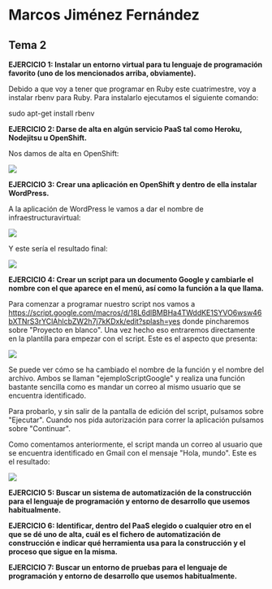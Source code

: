 <h1> Marcos Jiménez Fernández </h1>

<h2> Tema 2 </h2>

<strong> EJERCICIO 1: Instalar un entorno virtual para tu lenguaje de programación favorito (uno de los mencionados arriba, obviamente).</strong>

Debido a que voy a tener que programar en Ruby este cuatrimestre, voy a instalar rbenv para Ruby. Para instalarlo ejecutamos el siguiente comando:

sudo apt-get install rbenv

<strong> EJERCICIO 2: Darse de alta en algún servicio PaaS tal como Heroku, Nodejitsu u OpenShift. </strong>

Nos damos de alta en OpenShift:

<img src="http://i60.tinypic.com/2ltpt3s.png"></img>

<strong> EJERCICIO 3: Crear una aplicación en OpenShift y dentro de ella instalar WordPress.</strong>

A la aplicación de WordPress le vamos a dar el nombre de infraestructuravirtual:

<img src="http://i62.tinypic.com/o6d542.png"></img>

Y este sería el resultado final:

<img src="http://i60.tinypic.com/izqexi.png"></img>

<strong> EJERCICIO 4: Crear un script para un documento Google y cambiarle el nombre con el que aparece en el menú, así como la función a la que llama.</strong>

Para comenzar a programar nuestro script nos vamos a https://script.google.com/macros/d/18L6dlBMBHa4TWddKE1SYVO6wsw46bXTNrS3rYClAhlcbZW2h7j7kKDxk/edit?splash=yes donde pincharemos sobre "Proyecto en blanco". Una vez hecho eso entraremos directamente en la plantilla para empezar con el script. Este es el aspecto que presenta:

<img src=http://i60.tinypic.com/9i4g7p.png></img>

Se puede ver cómo se ha cambiado el nombre de la función y el nombre del archivo. Ambos se llaman "ejemploScriptGoogle" y realiza una función bastante sencilla como es mandar un correo al mismo usuario que se encuentra identificado.

Para probarlo, y sin salir de la pantalla de edición del script, pulsamos sobre "Ejecutar". Cuando nos pida autorización para correr la aplicación pulsamos sobre "Continuar".

Como comentamos anteriormente, el script manda un correo al usuario que se encuentra identificado en Gmail con el mensaje "Hola, mundo". Este es el resultado:

<img src=http://i60.tinypic.com/2cwk1oo.png></img>

<strong> EJERCICIO 5: Buscar un sistema de automatización de la construcción para el lenguaje de programación y entorno de desarrollo que usemos habitualmente.</strong>

<strong> EJERCICIO 6: Identificar, dentro del PaaS elegido o cualquier otro en el que se dé uno de alta, cuál es el fichero de automatización de construcción e indicar qué herramienta usa para la construcción y el proceso que sigue en la misma.</strong>

<strong> EJERCICIO 7: Buscar un entorno de pruebas para el lenguaje de programación y entorno de desarrollo que usemos habitualmente.</strong>
